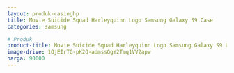 ```yaml
---
layout: produk-casinghp
title: Movie Suicide Squad Harleyquinn Logo Samsung Galaxy S9 Case
categories: samsung

# Produk
product-title: Movie Suicide Squad Harleyquinn Logo Samsung Galaxy S9 Case
image-drive: 1OjEIrTG-pK2O-admssGgY2Tmq1VV2apw
harga: 90000
---
```

